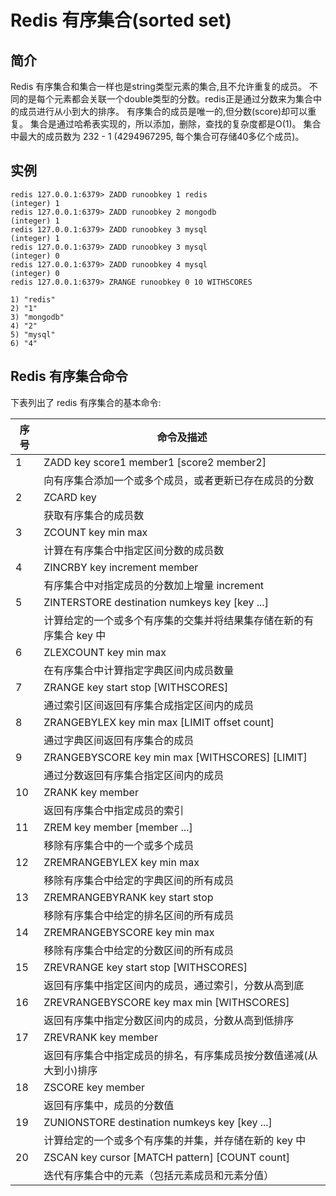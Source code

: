 # Redis 有序集合(sorted set)

## 简介

Redis 有序集合和集合一样也是string类型元素的集合,且不允许重复的成员。
不同的是每个元素都会关联一个double类型的分数。redis正是通过分数来为集合中的成员进行从小到大的排序。
有序集合的成员是唯一的,但分数(score)却可以重复。
集合是通过哈希表实现的，所以添加，删除，查找的复杂度都是O(1)。 集合中最大的成员数为 232 - 1 (4294967295, 每个集合可存储40多亿个成员)。

## 实例

```
redis 127.0.0.1:6379> ZADD runoobkey 1 redis
(integer) 1
redis 127.0.0.1:6379> ZADD runoobkey 2 mongodb
(integer) 1
redis 127.0.0.1:6379> ZADD runoobkey 3 mysql
(integer) 1
redis 127.0.0.1:6379> ZADD runoobkey 3 mysql
(integer) 0
redis 127.0.0.1:6379> ZADD runoobkey 4 mysql
(integer) 0
redis 127.0.0.1:6379> ZRANGE runoobkey 0 10 WITHSCORES

1) "redis"
2) "1"
3) "mongodb"
4) "2"
5) "mysql"
6) "4"

```

## Redis 有序集合命令
下表列出了 redis 有序集合的基本命令:

|序号 |  命令及描述|
|-|-|
|1    |  ZADD key score1 member1 [score2 member2] |
||向有序集合添加一个或多个成员，或者更新已存在成员的分数|
|2   |   ZCARD key |
||获取有序集合的成员数|
|3   |   ZCOUNT key min max |
||计算在有序集合中指定区间分数的成员数|
|4  |    ZINCRBY key increment member |
||有序集合中对指定成员的分数加上增量 increment|
|5   |   ZINTERSTORE destination numkeys key [key ...] |
||计算给定的一个或多个有序集的交集并将结果集存储在新的有序集合 key 中|
|6  |    ZLEXCOUNT key min max |
||在有序集合中计算指定字典区间内成员数量|
|7   |   ZRANGE key start stop [WITHSCORES] |
||通过索引区间返回有序集合成指定区间内的成员|
|8   |   ZRANGEBYLEX key min max [LIMIT offset count] |
||通过字典区间返回有序集合的成员|
|9   |   ZRANGEBYSCORE key min max [WITHSCORES] [LIMIT] |
||通过分数返回有序集合指定区间内的成员|
|10  |   ZRANK key member |
||返回有序集合中指定成员的索引|
|11   |  ZREM key member [member ...] |
||移除有序集合中的一个或多个成员|
|12   |  ZREMRANGEBYLEX key min max |
||移除有序集合中给定的字典区间的所有成员|
|13  |   ZREMRANGEBYRANK key start stop |
||移除有序集合中给定的排名区间的所有成员|
|14   |  ZREMRANGEBYSCORE key min max |
||移除有序集合中给定的分数区间的所有成员|
|15  |   ZREVRANGE key start stop [WITHSCORES] |
||返回有序集中指定区间内的成员，通过索引，分数从高到底|
|16   |  ZREVRANGEBYSCORE key max min [WITHSCORES] |
||返回有序集中指定分数区间内的成员，分数从高到低排序|
|17   |  ZREVRANK key member |
||返回有序集合中指定成员的排名，有序集成员按分数值递减(从大到小)排序|
|18    | ZSCORE key member |
||返回有序集中，成员的分数值|
|19   |  ZUNIONSTORE destination numkeys key [key ...] |
||计算给定的一个或多个有序集的并集，并存储在新的 key 中|
|20   |  ZSCAN key cursor [MATCH pattern] [COUNT count] |
||迭代有序集合中的元素（包括元素成员和元素分值）|
